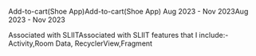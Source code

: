 
Add-to-cart(Shoe App)Add-to-cart(Shoe App)
Aug 2023 - Nov 2023Aug 2023 - Nov 2023

Associated with SLIITAssociated with SLIIT
features that I include:-
Activity,Room Data, RecyclerView,Fragment
